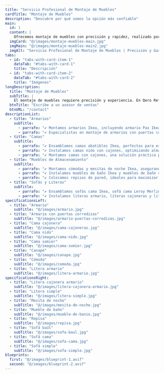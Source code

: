 ```yaml
---
title: "Servicio Profesional de Montaje de Muebles"
cardTitle: "Montaje de Muebles"
description: "Descubre por qué somos la opción más confiable"
main:
  id: 1
  content: |
    Ofrecemos montaje de muebles con precisión y rapidez, realizado por expertos capacitados para todo tipo de mobiliario. Aseguramos un trabajo limpio, eficiente y con garantía para tu total tranquilidad.
  imgCard: "@/images/montaje-muebles-main.jpg"
  imgMain: "@/images/montaje-muebles-main2.jpg"
  imgAlt: "Servicio Profesional de Montaje de Muebles | Precisión y Garantía"
tabs:
  - id: "tabs-with-card-item-1"
    dataTab: "#tabs-with-card-1"
    title: "Descripción"
  - id: "tabs-with-card-item-2"
    dataTab: "#tabs-with-card-2"
    title: "Imágenes"
longDescription:
  title: "Montaje de Muebles"
  subTitle: |
    El montaje de muebles requiere precisión y experiencia. En Qero Reformas y Decoración, ensamblamos todo tipo de muebles con garantía de estabilidad y seguridad. Olvídate de las complicaciones del montaje y disfruta de un mobiliario perfectamente ensamblado.
  btnTitle: "Escribe a un asesor de ventas"
  btnURL: "/contact"
descriptionList:
  - title: "Armarios"
    subTitle:
      - parrafo: "✔ Montamos armarios Ikea, incluyendo armario Pax Ikea, armario Brimnes Ikea y armarios modulares Ikea, asegurando un ajuste preciso y funcionalidad óptima."
      - parrafo: "✔ Especialistas en montaje de armarios con puertas correderas, ideales para aprovechar mejor el espacio en dormitorios y vestidores." 
  - title: "Camas"
    subTitle: 
      - parrafo: "✔ Ensamblamos camas abatibles Ikea, perfectas para espacios reducidos."
      - parrafo: "✔ Instalamos camas nido con cajones, optimizando almacenamiento y comodidad." 
      - parrafo: "✔ Montamos camas con cajones, una solución práctica para guardar ropa de cama y otros objetos." 
  - title: "Muebles de Almacenamiento"
    subTitle: 
      - parrafo: "✔️ Montamos cómodas y mesitas de noche Ikea, asegurando estabilidad y acabados de calidad."
      - parrafo: "✔️ Instalamos muebles de baño Ikea y muebles de baño con lavabo Leroy Merlin, brindando funcionalidad y diseño en cada instalación." 
      - parrafo: "✔️ Colocamos repisas de pared, ideales para maximizar el espacio y mejorar la organización del hogar." 
  - title: "Sofás y Literas"
    subTitle: 
      - parrafo: "✔️ Ensamblamos sofás cama Ikea, sofá cama Leroy Merlin, sofá cama Amazon y sofá cama de El Corte Inglés, garantizando comodidad y durabilidad."
      - parrafo: "✔️ Instalamos literas armario, literas cajoneras y literas simples, ideales para dormitorios infantiles y habitaciones compartidas." 
specificationsLeft:
  - title: "Armario"
    subTitle: "@/images/armario.jpg"
  - title: "Armario con puertas corredizas"
    subTitle: "@/images/armario-puertas-corredizas.jpg"
  - title: "Cama cajonera"
    subTitle: "@/images/cama-cajoneras.jpg"
  - title: "Cama nido"
    subTitle: "@/images/cama-nido.jpg"
  - title: "Cama somier"
    subTitle: "@/images/cama-somier.jpg"
  - title: "Canapé"
    subTitle: "@/images/canape.jpg"
  - title: "Cómoda"
    subTitle: "@/images/comoda.jpg"
  - title: "Litera armario"
    subTitle: "@/images/litera-armario.jpg"
specificationsRight:
  - title: "Litera cajonera armario"
    subTitle: "@/images/litera-cajonera-armario.jpg"
  - title: "Litera simple"
    subTitle: "@/images/litera-simple.jpg"
  - title: "Mesita de noche"
    subTitle: "@/images/mesita-de-noche.jpg"
  - title: "Mueble de baño"
    subTitle: "@/images/mueble-de-banio.jpg"
  - title: "Repisa"
    subTitle: "@/images/repisa.jpg"
  - title: "Sofá baúl"
    subTitle: "@/images/sofa-baul.jpg"
  - title: "Sofá cama"
    subTitle: "@/images/sofa-cama.jpg"
  - title: "Sofá simple"
    subTitle: "@/images/sofa-simple.jpg"
blueprints:
  first: "@/images/blueprint-1.avif"
  second: "@/images/blueprint-2.avif"   
---
```

